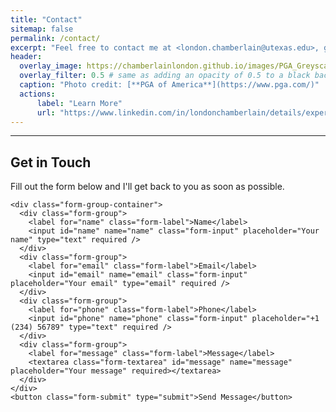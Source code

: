 ```yaml
---
title: "Contact"
sitemap: false
permalink: /contact/
excerpt: "Feel free to contact me at <london.chamberlain@utexas.edu>, get in touch via [LinkedIn](https://www.linkedin.com/in/londonchamberlain), or reach out to me directly below."
header:
  overlay_image: https://chamberlainlondon.github.io/images/PGA_Greyscale.jpeg
  overlay_filter: 0.5 # same as adding an opacity of 0.5 to a black background
  caption: "Photo credit: [**PGA of America**](https://www.pga.com/)"
  actions:
      label: "Learn More" 
      url: "https://www.linkedin.com/in/londonchamberlain/details/experience/1635520462386/single-media-viewer/?profileId=ACoAADnme2QBpqVseaJ4tkiN1y_jkiWCMt7DQtU"
---
```

------

<section class="contact-section">
  <div class="contact-intro">
    <h2 class="contact-title">Get in Touch</h2>
    <p class="contact-description">
      Fill out the form below and I'll get back to you as soon as possible.
    </p>
  </div>

  <form class="contact-form" action="https://api.web3forms.com/submit" method="POST">
    <input type="hidden" name="access_key" value="831abd01-73ed-47ad-a1e1-558c89f2cbc3" />
    <input type="hidden" name="subject" value="New Contact Form Submission from Web3Forms" />
    <input type="hidden" name="from_name" value="My Website" />
    <input type="hidden" name="redirect" value="https://londonchamberlain.com" /> 

    <div class="form-group-container">
      <div class="form-group">
        <label for="name" class="form-label">Name</label>
        <input id="name" name="name" class="form-input" placeholder="Your name" type="text" required />
      </div>
      <div class="form-group">
        <label for="email" class="form-label">Email</label>
        <input id="email" name="email" class="form-input" placeholder="Your email" type="email" required />
      </div>
      <div class="form-group">
        <label for="phone" class="form-label">Phone</label>
        <input id="phone" name="phone" class="form-input" placeholder="+1 (234) 56789" type="text" required />
      </div>
      <div class="form-group">
        <label for="message" class="form-label">Message</label>
        <textarea class="form-textarea" id="message" name="message" placeholder="Your message" required></textarea>
      </div>
    </div>
    <button class="form-submit" type="submit">Send Message</button>
  </form>
</section>
